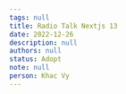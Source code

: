 ```yaml
---
tags: null
title: Radio Talk Nextjs 13
date: 2022-12-26
description: null
authors: null
status: Adopt
note: null
person: Khac Vy
---
```


